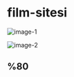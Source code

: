 # film-sitesi

![image-1](https://github.com/herre0/film-sitesi/blob/master/img/moviepng1.png)

![image-2](https://github.com/herre0/film-sitesi/blob/master/img/moviepng2.png)

## %80
